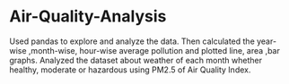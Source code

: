 # Air-Quality-Analysis
Used pandas to explore and analyze the data. Then calculated the year-wise ,month-wise, hour-wise average pollution and plotted line, area ,bar graphs. Analyzed the dataset about weather of each month whether healthy, moderate or hazardous using PM2.5 of Air Quality Index.
